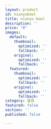 ```yaml
---
layout: product
id: nianyubowl
title: nianyu bowl
description: ''
price: "8"
images:
  default:
    thumbnail:
      optimized: ''
      fallback: ''
    original:
      optimized: ''
      fallback: ''
  featured:
    thumbnail:
      optimized: ''
      fallback: ''
    original:
      optimized: ''
      fallback: ''
category: 餐具
featured: false
section: ''
published: false

---
```

